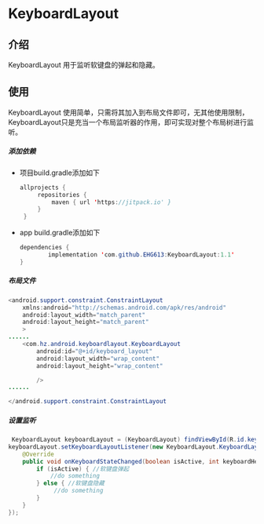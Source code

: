 # KeyboardLayout
## 介绍
KeyboardLayout 用于监听软键盘的弹起和隐藏。
## 使用
KeyboardLayout 使用简单，只需将其加入到布局文件即可，无其他使用限制，KeyboardLayout只是充当一个布局监听器的作用，即可实现对整个布局树进行监听。

##### 添加依赖

- 项目build.gradle添加如下
  ```java
  allprojects {
       repositories {
           maven { url 'https://jitpack.io' }
       }
   }
  ```
- app build.gradle添加如下
   ```java
  dependencies {
           implementation 'com.github.EHG613:KeyboardLayout:1.1'
   }
  ```

##### 布局文件

```java
<android.support.constraint.ConstraintLayout 
    xmlns:android="http://schemas.android.com/apk/res/android"
    android:layout_width="match_parent"
    android:layout_height="match_parent"
    >
......
    <com.hz.android.keyboardlayout.KeyboardLayout
        android:id="@+id/keyboard_layout"
        android:layout_width="wrap_content"
        android:layout_height="wrap_content"

        />
......

</android.support.constraint.ConstraintLayout   

```
##### 设置监听

```java
 KeyboardLayout keyboardLayout = (KeyboardLayout) findViewById(R.id.keyboard_layout);
keyboardLayout.setKeyboardLayoutListener(new KeyboardLayout.KeyboardLayoutListener() {
    @Override
    public void onKeyboardStateChanged(boolean isActive, int keyboardHeight) {
        if (isActive) { //软键盘弹起
            //do something
        } else { //软键盘隐藏
             //do something
        }
    }
});
```

